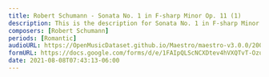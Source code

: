 ```yaml
---
title: Robert Schumann - Sonata No. 1 in F-sharp Minor Op. 11 (1)
description: This is the description for Sonata No. 1 in F-sharp Minor Op. 11 by Robert Schumann
composers: [Robert Schumann]
periods: [Romantic]
audioURL: https://OpenMusicDataset.github.io/Maestro/maestro-v3.0.0/2009/MIDI-Unprocessed_13_R1_2009_04_ORIG_MID--AUDIO_13_R1_2009_13_R1_2009_04_WAV.midi
formURL: https://docs.google.com/forms/d/e/1FAIpQLScNCXDtev4hVXQTvT-Ozud5pxdXMims5PmgC8KdsnJeK9s3MQ/viewform
date: 2021-08-08T07:43:13-06:00
---
```

